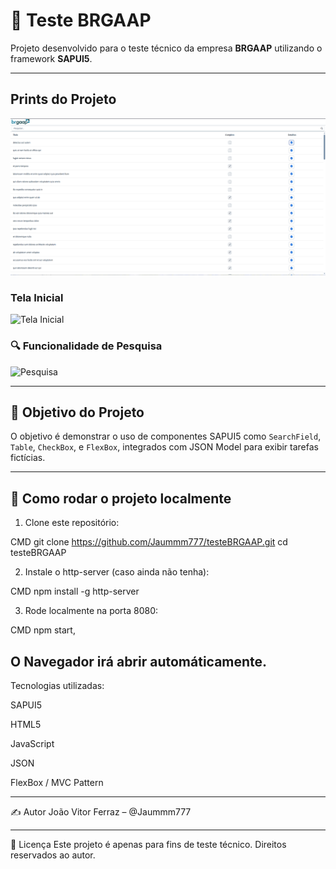 # 📌 Teste BRGAAP

Projeto desenvolvido para o teste técnico da empresa **BRGAAP** utilizando o framework **SAPUI5**.

---

## Prints do Projeto

![alt text](image.png)

### Tela Inicial
![Tela Inicial](./prints/tela-inicial.png)

### 🔍 Funcionalidade de Pesquisa
![Pesquisa](./prints/pesquisa.png)

---

## 🧠 Objetivo do Projeto

O objetivo é demonstrar o uso de componentes SAPUI5 como `SearchField`, `Table`, `CheckBox`, e `FlexBox`, integrados com JSON Model para exibir tarefas fictícias.

---

## 🚀 Como rodar o projeto localmente

1. Clone este repositório:

CMD
git clone https://github.com/Jaummm777/testeBRGAAP.git
cd testeBRGAAP

2. Instale o http-server (caso ainda não tenha):

CMD
npm install -g http-server

3. Rode localmente na porta 8080:

CMD
npm start,

O Navegador irá abrir automáticamente.
---

Tecnologias utilizadas:

SAPUI5

HTML5

JavaScript

JSON

FlexBox / MVC Pattern

---

✍️ Autor
João Vitor Ferraz – @Jaummm777

---
📝 Licença
Este projeto é apenas para fins de teste técnico. Direitos reservados ao autor.
